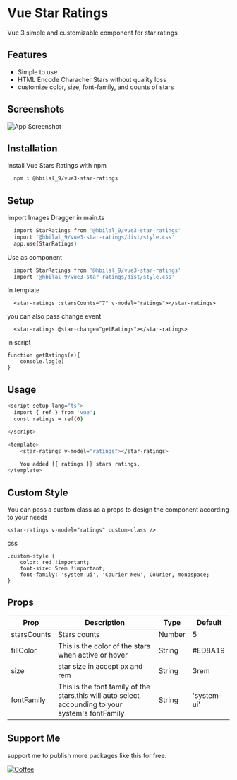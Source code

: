 # Vue Star Ratings

Vue 3 simple and customizable component for star ratings


## Features

- Simple to use
- HTML Encode Characher Stars without quality loss
- customize color, size, font-family, and counts of stars

## Screenshots

![App Screenshot](https://i.postimg.cc/yYX6rd3y/Screenshot-2023-02-05-at-12-49-58-PM.png)

## Installation

Install Vue Stars Ratings with npm

```bash
  npm i @hbilal_9/vue3-star-ratings
```
    
## Setup

Import Images Dragger in main.ts

```bash
  import StarRatings from '@hbilal_9/vue3-star-ratings'
  import '@hbilal_9/vue3-star-ratings/dist/style.css'
  app.use(StarRatings)
```

Use as component

```bash
  import StarRatings from '@hbilal_9/vue3-star-ratings'
  import '@hbilal_9/vue3-star-ratings/dist/style.css'
```
In template

```
  <star-ratings :starsCounts="7" v-model="ratings"></star-ratings>
```
you can also pass change event
```
  <star-ratings @star-change="getRatings"></star-ratings>
```
in script

```
function getRatings(e){
    console.log(e)
}
```

##  Usage
```bash
<script setup lang="ts">
  import { ref } from 'vue';
  const ratings = ref(0)

</script>

<template>
    <star-ratings v-model="ratings"></star-ratings>

    You added {{ ratings }} stars ratings.
</template>

```

## Custom Style

You can pass a custom class as a props to design the component according to your needs

```
<star-ratings v-model="ratings" custom-class />
```

css 

```
.custom-style {
    color: red !important;
    font-size: 5rem !important;
    font-family: 'system-ui', 'Courier New', Courier, monospace;
}
```
## Props

| Prop          | Description                                                                                       | Type             | Default |
| ------------- | ------------------------------------------------------------------------------------------------- | ---------------- | ------- |
| starsCounts      | Stars counts                                | Number | 5      |
| fillColor     | This is the color of the stars when active or hover                                                        | String           | #ED8A19 |
| size     | star size in accept px and rem                                                        | String           | 3rem |
| fontFamily     | This is the font family of the stars,this will auto select accounding to your system's fontFamily                                                  | String           | 'system-ui' |

 

## Support Me
support me to publish more packages like this for free.

[![Coffee](https://img.shields.io/badge/Coffee-Buy%20me%20a%20coffee-yellow)](https://www.buymeacoffee.com/hbilal)